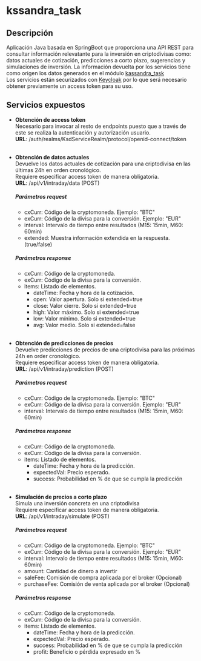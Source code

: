 # kssandra_task

## Descripción
Aplicación Java basada en SpringBoot que proporciona una API REST para consultar información relevatante para la inversión en criptodivisas como: datos actuales de cotización, predicciones a corto plazo, sugerencias y simulaciones de inversión.
La información devuelta por los servicios tiene como origen los datos generados en el módulo [kassandra_task](https://github.com/aquesadat/kssandra_task "kassandra_task")<br>
Los servicios están securizados con [Keycloak](https://www.keycloak.org/ "keycloak") por lo que será necesario obtener previamente un access token para su uso.

## Servicios expuestos

- **Obtención de access token**<br>
Necesario para invocar al resto de endpoints puesto que a través de este se realiza la autenticación y autorización usuario.<br>
**URL**: /auth/realms/KsdServiceRealm/protocol/openid-connect/token <br><br>

- **Obtención de datos actuales**<br>
Devuelve los datos actuales de cotización para una criptodivisa en las últimas 24h en orden cronológico.<br>Requiere especificar access token de manera obligatoria.<br>
**URL**: /api/v1/intraday/data (POST)
  ##### Parámetros request
	- cxCurr: Código de la cryptomoneda. Ejemplo: "BTC"
	- exCurr: Código de la divisa para la conversión. Ejemplo: "EUR"
	- interval: Intervalo de tiempo entre resultados (M15: 15min, M60: 60min)
	- extended: Muestra información extendida en la respuesta. (true/false)
  
  ##### Parámetros response
	- cxCurr: Código de la cryptomoneda.
	- exCurr: Código de la divisa para la conversión.
	- items: Listado de elementos.
		- dateTime: Fecha y hora de la cotización.
		- open: Valor apertura. Solo si extended=true
		- close: Valor cierre. Solo si extended=true
		- high: Valor máximo. Solo si extended=true
		- low: Valor mínimo. Solo si extended=true
		- avg: Valor medio. Solo si extended=false
    <br>

- **Obtención de predicciones de precios**<br>
Devuelve predicciones de precios de una criptodivisa para las próximas 24h en order cronológico.<br>Requiere especificar access token de manera obligatoria.<br>
**URL**: /api/v1/intraday/prediction (POST)
  ##### Parámetros request
	- cxCurr: Código de la cryptomoneda. Ejemplo: "BTC"
	- exCurr: Código de la divisa para la conversión. Ejemplo: "EUR"
	- interval: Intervalo de tiempo entre resultados (M15: 15min, M60: 60min)
  ##### Parámetros response
	- cxCurr: Código de la cryptomoneda.
	- exCurr: Código de la divisa para la conversión.
	- items: Listado de elementos.
		- dateTime: Fecha y hora de la predicción.
		- expectedVal: Precio esperado.
		- success: Probabilidad en % de que se cumpla la predicción
    <br>

- **Simulación de precios a corto plazo**<br>
Simula una inversión concreta en una criptodivisa<br>Requiere especificar access token de manera obligatoria.<br>
**URL**: /api/v1/intraday/simulate (POST)
  ##### Parámetros request
	- cxCurr: Código de la cryptomoneda. Ejemplo: "BTC"
	- exCurr: Código de la divisa para la conversión. Ejemplo: "EUR"
	- interval: Intervalo de tiempo entre resultados (M15: 15min, M60: 60min)
	- amount: Cantidad de dinero a invertir
	- saleFee: Comisión de compra aplicada por el broker (Opcional)
	- purchaseFee: Comisión de venta aplicada por el broker (Opcional)
  ##### Parámetros response
	- cxCurr: Código de la cryptomoneda.
	- exCurr: Código de la divisa para la conversión.
	- items: Listado de elementos.
		- dateTime: Fecha y hora de la predicción.
		- expectedVal: Precio esperado.
		- success: Probabilidad en % de que se cumpla la predicción
		- profit: Beneficio o pérdida expresado en %
    <br>

